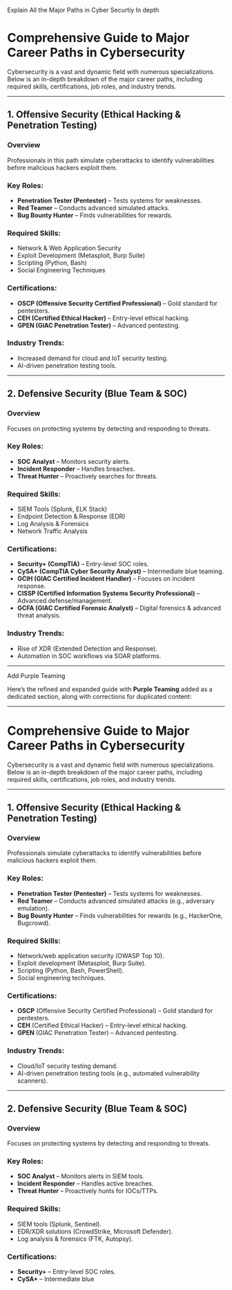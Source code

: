 Explain All the Major Paths in Cyber Securtiy In depth

 # **Comprehensive Guide to Major Career Paths in Cybersecurity**

Cybersecurity is a vast and dynamic field with numerous specializations. Below is an in-depth breakdown of the major career paths, including required skills, certifications, job roles, and industry trends.

---

## **1. Offensive Security (Ethical Hacking & Penetration Testing)**
### **Overview**  
Professionals in this path simulate cyberattacks to identify vulnerabilities before malicious hackers exploit them.

### **Key Roles:**
- **Penetration Tester (Pentester)** – Tests systems for weaknesses.
- **Red Teamer** – Conducts advanced simulated attacks.
- **Bug Bounty Hunter** – Finds vulnerabilities for rewards.

### **Required Skills:**
- Network & Web Application Security
- Exploit Development (Metasploit, Burp Suite)
- Scripting (Python, Bash)
- Social Engineering Techniques

### **Certifications:**
- **OSCP (Offensive Security Certified Professional)** – Gold standard for pentesters.
- **CEH (Certified Ethical Hacker)** – Entry-level ethical hacking.
- **GPEN (GIAC Penetration Tester)** – Advanced pentesting.

### **Industry Trends:**
- Increased demand for cloud and IoT security testing.
- AI-driven penetration testing tools.

---

## **2. Defensive Security (Blue Team & SOC)**
### **Overview**  
Focuses on protecting systems by detecting and responding to threats.

### **Key Roles:**
- **SOC Analyst** – Monitors security alerts.
- **Incident Responder** – Handles breaches.
- **Threat Hunter** – Proactively searches for threats.

### **Required Skills:**
- SIEM Tools (Splunk, ELK Stack)
- Endpoint Detection & Response (EDR)
- Log Analysis & Forensics
- Network Traffic Analysis

### **Certifications:**
- **Security+ (CompTIA)** – Entry-level SOC roles.
- **CySA+ (CompTIA Cyber Security Analyst)** – Intermediate blue teaming.
- **GCIH (GIAC Certified Incident Handler)** – Focuses on incident response.  
- **CISSP (Certified Information Systems Security Professional)** – Advanced defense/management.  
- **GCFA (GIAC Certified Forensic Analyst)** – Digital forensics & advanced threat analysis.  

### **Industry Trends:**  
- Rise of XDR (Extended Detection and Response).  
- Automation in SOC workflows via SOAR platforms.  

---  

Add Purple Teaming

 Here’s the refined and expanded guide with **Purple Teaming** added as a dedicated section, along with corrections for duplicated content:

---

# **Comprehensive Guide to Major Career Paths in Cybersecurity**

Cybersecurity is a vast and dynamic field with numerous specializations. Below is an in-depth breakdown of the major career paths, including required skills, certifications, job roles, and industry trends.

---

## **1. Offensive Security (Ethical Hacking & Penetration Testing)**
### **Overview**  
Professionals simulate cyberattacks to identify vulnerabilities before malicious hackers exploit them.

### **Key Roles:**
- **Penetration Tester (Pentester)** – Tests systems for weaknesses.  
- **Red Teamer** – Conducts advanced simulated attacks (e.g., adversary emulation).  
- **Bug Bounty Hunter** – Finds vulnerabilities for rewards (e.g., HackerOne, Bugcrowd).  

### **Required Skills:**
- Network/web application security (OWASP Top 10).  
- Exploit development (Metasploit, Burp Suite).  
- Scripting (Python, Bash, PowerShell).  
- Social engineering techniques.  

### **Certifications:**
- **OSCP** (Offensive Security Certified Professional) – Gold standard for pentesters.  
- **CEH** (Certified Ethical Hacker) – Entry-level ethical hacking.  
- **GPEN** (GIAC Penetration Tester) – Advanced pentesting.  

### **Industry Trends:**
- Cloud/IoT security testing demand.  
- AI-driven penetration testing tools (e.g., automated vulnerability scanners).  

---

## **2. Defensive Security (Blue Team & SOC)**
### **Overview**  
Focuses on protecting systems by detecting and responding to threats.

### **Key Roles:**
- **SOC Analyst** – Monitors alerts in SIEM tools.  
- **Incident Responder** – Handles active breaches.  
- **Threat Hunter** – Proactively hunts for IOCs/TTPs.  

### **Required Skills:**
- SIEM tools (Splunk, Sentinel).  
- EDR/XDR solutions (CrowdStrike, Microsoft Defender).  
- Log analysis & forensics (FTK, Autopsy).  

### **Certifications:**
- **Security+** – Entry-level SOC roles.  
- **CySA+** – Intermediate blue